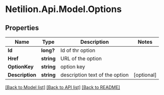 # Netilion.Api.Model.Options
## Properties

Name | Type | Description | Notes
------------ | ------------- | ------------- | -------------
**Id** | **long?** | Id of thr option | 
**Href** | **string** | URL of the option | 
**OptionKey** | **string** | option key | 
**Description** | **string** | description text of the option | [optional] 

[[Back to Model list]](../README.md#documentation-for-models) [[Back to API list]](../README.md#documentation-for-api-endpoints) [[Back to README]](../README.md)

